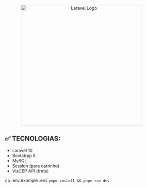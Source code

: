 <p align="center"><a href="https://laravel.com" target="_blank"><img src="https://raw.githubusercontent.com/laravel/art/master/logo-lockup/5%20SVG/2%20CMYK/1%20Full%20Color/laravel-logolockup-cmyk-red.svg" width="400" alt="Laravel Logo"></a></p>


## ✅ TECNOLOGIAS:
- Laravel 10
- Bootstrap 5
- MySQL
- Session (para carrinho)
- ViaCEP API (frete)

cp .env.example .env
`pnpm install && pnpm run dev `
